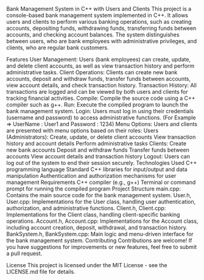 Bank Management System in C++ with Users and Clients
This project is a console-based bank management system implemented in C++. It allows users and clients to perform various banking operations, such as creating accounts, depositing funds, withdrawing funds, transferring funds between accounts, and checking account balances. The system distinguishes between users, who are bank employees with administrative privileges, and clients, who are regular bank customers.

Features
User Management: Users (bank employees) can create, update, and delete client accounts, as well as view transaction history and perform administrative tasks.
Client Operations: Clients can create new bank accounts, deposit and withdraw funds, transfer funds between accounts, view account details, and check transaction history.
Transaction History: All transactions are logged and can be viewed by both users and clients for tracking financial activities.
Compile: Compile the source code using a C++ compiler such as g++.
Run: Execute the compiled program to launch the bank management system.
Login: Users must log in using their credentials (username and password) to access administrative functions. (For Example =>  UserName : User1 and Password : 1234)
Menu Options: Users and clients are presented with menu options based on their roles:
Users (Administrators):
Create, update, or delete client accounts
View transaction history and account details
Perform administrative tasks
Clients:
Create new bank accounts
Deposit and withdraw funds
Transfer funds between accounts
View account details and transaction history
Logout: Users can log out of the system to end their session securely.
Technologies Used
C++ programming language
Standard C++ libraries for input/output and data manipulation
Authentication and authorization mechanisms for user management
Requirements
C++ compiler (e.g., g++)
Terminal or command prompt for running the compiled program
Project Structure
main.cpp: Contains the main source code for the bank management system.
User.h, User.cpp: Implementations for the User class, handling user authentication, authorization, and administrative functions.
Client.h, Client.cpp: Implementations for the Client class, handling client-specific banking operations.
Account.h, Account.cpp: Implementations for the Account class, including account creation, deposit, withdrawal, and transaction history.
BankSystem.h, BankSystem.cpp: Main logic and menu-driven interface for the bank management system.
Contributing
Contributions are welcome! If you have suggestions for improvements or new features, feel free to submit a pull request.

License
This project is licensed under the MIT License - see the LICENSE.md file for details.
